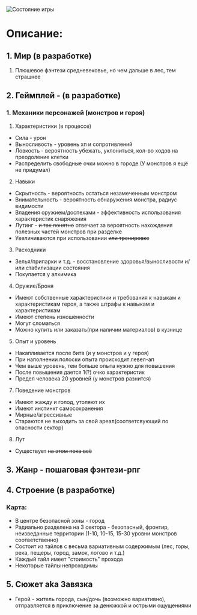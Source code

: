 ![Состояние игры](https://user-images.githubusercontent.com/81422717/115224848-d471f780-a126-11eb-8d15-106f2401cc10.png)
# Описание:
## 1. Мир (в разработке)
1. Плюшевое фэнтези средневековье, но чем дальше в лес, тем страшнее
## 2. Геймплей - (в разработке)
### 1. Механики персонажей (монстров и героя)
1. Характеристики (в процессе)
* Сила - урон
* Выносливость - уровень хп и сопротивлений
* Ловкость - вероятность убежать, уклониться, кол-во ходов на преодоление клетки 
* Распределить свободные очки можно в городе (У монстров я ещё не придумал)
2. Навыки
* Скрытность - вероятность остаться незамеченным монстром
* Внимательность - вероятность обнаружения монстра, радиус видимости
* Владения оружием/доспехами - эффективность использования характеристик снаряжения
* Лутинг - ~~и так понятно~~ отвечает за вероятность нахождения полезных частей монстров при разделке
* Увеличиваются при использовании ~~или тренировке~~
3. Расходники
* Зелья/припарки и т.д. - восстановление здоровья/выносливости и/или стабилизации состояния
* Покупается у алхимика  
4. Оружие/Броня
* Имеют собственные характеристики и требования к навыкам и характеристикам героя, а также штрафы к навыкам и характеристикам
* Имеют степень изношенности
* Могут сломаться
* Можно купить или заказать(при наличии материалов) в кузнице
5. Опыт и уровень
* Накапливается после битв (и у монстров и у героя)
* При наполнении полоски опыта происходит левел-ап
* Чем выше уровень, тем больше опыта нужно для повышения
* После повышения дается 1(?) очко характеристик
* Предел человека 20 уровней (у монстров разнится)
7. Поведение монстров
* Имеют жажду и голод, утоляют их
* Имеют инстинкт самосохранения
* Мирные/агрессивные
* Стараются не выходить за свой ареал(соответсвующий по опасности сектор)
8. Лут
* Существует ~~на этом пока всё~~
## 3. Жанр - пошаговая фэнтези-рпг
## 4. Строение (в разработке)
### Карта: 
* В центре безопасной зоны - город
* Радиально разделена на 3 сектора - безопасный, фронтир, неизведанные территории (1-10, 10-15, 15-30 уровни монстров соответственно)
* Состоит из тайлов с весьма вариативным содержимым (лес, горы, река, пещеры, город, замок, логово и т.д.) 
* Каждый тайл имеет "стоимость" прохода
* Некоторые тайлы непроходимы
## 5. Сюжет aka Завязка
* Герой - житель города, сын/дочь (возможно вариативно), отправляется в приключение за денюжкой и острыми ощущениями
